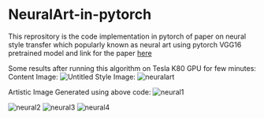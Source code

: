 # NeuralArt-in-pytorch

This reprository is the code implementation in pytorch of paper on neural style transfer which popularly known as neural art
using pytorch VGG16 pretrained model and link for the paper [here](https://www.cvfoundation.org/openaccess/content_cvpr_2016/papers/Gatys_Image_Style_Transfer_CVPR_2016_paper.pdf)

Some results after running this algorithm on Tesla K80 GPU for few minutes:
Content Image: ![Untitled](https://user-images.githubusercontent.com/35501699/54219920-5047f180-4516-11e9-87ea-56950d3b5ced.jpg)
Style Image:  ![neuralart](https://user-images.githubusercontent.com/35501699/54219991-65248500-4516-11e9-978b-00fd9f8e2260.jpg)

Artistic Image Generated using above code:
![neural1](https://user-images.githubusercontent.com/35501699/47318652-3e020f80-d66a-11e8-9c78-53aded67dc8b.jpg)



![neural2](https://user-images.githubusercontent.com/35501699/47318653-3e9aa600-d66a-11e8-80df-5ad4db36a75c.jpg)
![neural3](https://user-images.githubusercontent.com/35501699/47318655-3e9aa600-d66a-11e8-92dc-9af6e87fb418.jpg)
![neural4](https://user-images.githubusercontent.com/35501699/47318657-3f333c80-d66a-11e8-92bc-0432eb4bed2e.jpg)







